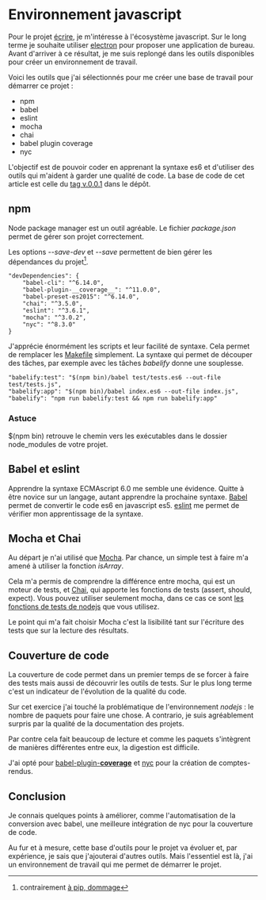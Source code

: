 # Environnement javascript

Pour le projet [écrire](https://github.com/ioO/ecrire), je m'intéresse à l'écosystème javascript. Sur le long terme je 
souhaite utiliser [electron](http://electron.atom.io/) pour proposer une application de bureau. Avant d'arriver à ce 
résultat, je me suis replongé dans les outils disponibles pour créer un environnement de travail. 

Voici les outils que j'ai sélectionnés pour me créer une base de travail pour démarrer ce projet :
* npm
* babel
* eslint
* mocha
* chai
* babel plugin coverage
* nyc

L'objectif est de pouvoir coder en apprenant la syntaxe es6 et d'utiliser des outils qui m'aident à garder une qualité 
de code. La base de code de cet article est celle du [tag v.0.0.1](https://github.com/ioO/ecrire/releases/tag/v0.0.1) 
dans le dépôt.

## npm
Node package manager est un outil agréable. Le fichier _package.json_ permet de gérer son projet correctement. 

Les options _--save-dev_ et _--save_ permettent de bien gérer les dépendances du projet[^1].

    "devDependencies": {
        "babel-cli": "^6.14.0",
        "babel-plugin-__coverage__": "^11.0.0",
        "babel-preset-es2015": "^6.14.0",
        "chai": "^3.5.0",
        "eslint": "^3.6.1",
        "mocha": "^3.0.2",
        "nyc": "^8.3.0"
    }

J'apprécie énormément les scripts et leur facilité de syntaxe. Cela permet de remplacer les 
[Makefile](https://fr.wikipedia.org/wiki/Make#Makefile) simplement. La syntaxe qui permet de découper des tâches, par 
exemple avec les tâches _babelify_ donne une souplesse.

    "babelify:test": "$(npm bin)/babel test/tests.es6 --out-file test/tests.js",
    "babelify:app": "$(npm bin)/babel index.es6 --out-file index.js",
    "babelify": "npm run babelify:test && npm run babelify:app"

### Astuce 

  $(npm bin) retrouve le chemin vers les exécutables dans le dossier node_modules de votre projet.

## Babel et eslint

Apprendre la syntaxe ECMAscript 6.0 me semble une évidence. Quitte à être novice sur un langage, autant apprendre la 
prochaine syntaxe. [Babel](http://babeljs.io/) permet de convertir le code es6 en javascript es5. 
[eslint](http://eslint.org/) me permet de vérifier mon apprentissage de la syntaxe.

## Mocha et Chai

Au départ je n'ai utilisé que [Mocha](https://mochajs.org/). Par chance, un simple test à faire m'a amené à utiliser la 
fonction _isArray_.

Cela m'a permis de comprendre la différence entre mocha, qui est un moteur de tests, et [Chai](http://chaijs.com/), qui 
apporte les fonctions de tests (assert, should, expect). Vous pouvez utiliser seulement mocha, dans ce cas ce sont [les 
fonctions de tests de nodejs](https://nodejs.org/api/assert.html) que vous utilisez.

Le point qui m'a fait choisir Mocha c'est la lisibilité tant sur l'écriture des tests que sur la lecture des résultats.

## Couverture de code

La couverture de code permet dans un premier temps de se forcer à faire des tests mais aussi de découvrir les outils de 
tests. Sur le plus long terme c'est un indicateur de l'évolution de la qualité du code.

Sur cet exercice j'ai touché la problématique de l'environnement _nodejs_ : le nombre de paquets pour faire une chose. 
A contrario, je suis agréablement surpris par la qualité de la documentation des projets.

Par contre cela fait beaucoup de lecture et comme les paquets s'intègrent de manières différentes entre eux, la 
digestion est difficile.

J'ai opté pour [babel-plugin-__coverage__](https://www.npmjs.com/package/babel-plugin-__coverage__) et 
[nyc](https://github.com/istanbuljs/nyc) pour la création de comptes-rendus.

## Conclusion

Je connais quelques points à améliorer, comme l'automatisation de la conversion avec babel, une meilleure intégration 
de nyc pour la couverture de code.

Au fur et à mesure, cette base d'outils pour le projet va évoluer et, par expérience, je sais que j'ajouterai d'autres 
outils. Mais l'essentiel est là, j'ai un environnement de travail qui me permet de démarrer le projet.

[^1]: contrairement [à pip, dommage](/articles/j-y-pip-rien.md)
